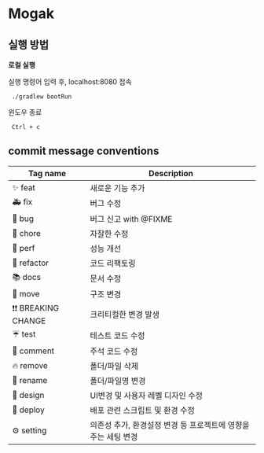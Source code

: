 # Mogak
## 실행 방법
**로컬 실행**

실행 명령어 입력 후, localhost:8080 접속
```
 ./gradlew bootRun
```
윈도우 종료
```
 Ctrl + c
```

## commit message conventions
|Tag name|Description|
|------|---|
|✨ feat|새로운 기능 추가|
|🚑 fix|버그 수정|
|🐛 bug|버그 신고 with @FIXME|
|📝 chore|자잘한 수정|
|🐎 perf|성능 개선|
|🔨 refactor|코드 리팩토링|
|📚 docs|문서 수정|
|🚜 move|구조 변경|
|❗❗ BREAKING CHANGE|크리티컬한 변경 발생|
|☔️ test|테스트 코드 수정|
|💭 comment|주석 코드 수정|
|🔥 remove|폴더/파일 삭제|
|🚗 rename|폴더/파일명 변경|
|🎨 design|UI변경 및 사용자 레벨 디자인 수정|
|🚀 deploy|배포 관련 스크립트 및 환경 수정|
|⚙ setting|의존성 추가, 환경설정 변경 등 프로젝트에 영향을 주는 세팅 변경|
